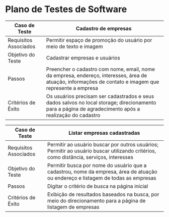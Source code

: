 # Plano de Testes de Software

|Caso de Teste| Cadastro de empresas  |
|--|--|
|Requisitos Associados| Permitir espaço de promoção do usuário por meio de texto e imagem |
|Objetivo do Teste| Cadastrar empresas e usuários
|Passos| Preencher o cadastro com nome, email, nome da empresa, endereço, interesses, área de atuação, informações de contato e imagem que represente a empresa
|Critérios de Êxito|Os usuários precisam ser cadastrados e seus dados salvos no local storage; direcionamento para a página de agradecimento após a realização do cadastro

|Caso de Teste| Listar empresas cadastradas  |
|--|--|
|Requisitos Associados| Permitir ao usuário buscar por outros usuários; Permitir ao usuário buscar utilizando critérios, como distância, serviços, interesses |
|Objetivo do Teste| Permitir busca por nome do usuário que a cadastrou, nome da empresa, área de atuação ou endereço e listagem de todas as empresas
|Passos| Digitar o critério de busca na página inicial
|Critérios de Êxito| Exibição de resultados baseados na busca, por meio do direcionamento para a página de listagem de empresas
